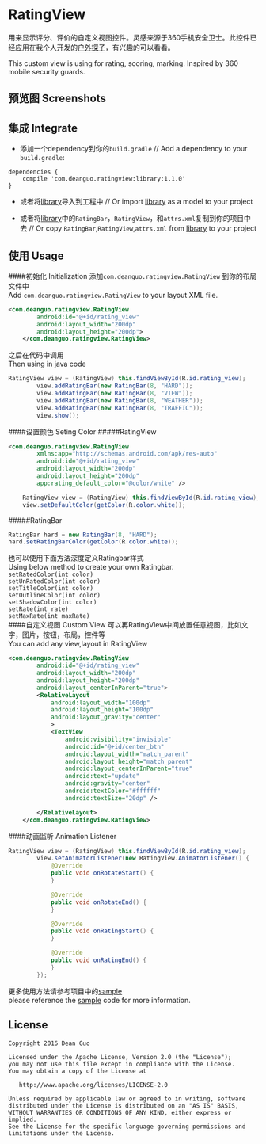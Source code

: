 # RatingView 

用来显示评分、评价的自定义视图控件。灵感来源于360手机安全卫士。此控件已经应用在我个人开发的[户外探子](http://android.myapp.com/myapp/detail.htm?apkName=com.dean.travltotibet)，有兴趣的可以看看。

This custom view is using for rating, scoring, marking. Inspired by 360 mobile security guards.

## 预览图 Screenshots
## 集成 Integrate
*  添加一个dependency到你的`build.gradle`   // Add a dependency to your `build.gradle`:
```
dependencies {
    compile 'com.deanguo.ratingview:library:1.1.0'
}
```
*  或者将[library](/RatingView/library)导入到工程中  // Or import [library](/RatingView/library) as a model to your project
  
*  或者将[library](/RatingView/library)中的`RatingBar`，`RatingView`，和`attrs.xml`复制到你的项目中去 // Or copy `RatingBar`,`RatingView`,`attrs.xml` from [library](/RatingView/library) to your project

## 使用 Usage
####初始化 Initialization
添加`com.deanguo.ratingview.RatingView` 到你的布局文件中  
Add `com.deanguo.ratingview.RatingView` to your layout XML file.
```XML
<com.deanguo.ratingview.RatingView
        android:id="@+id/rating_view"
        android:layout_width="200dp"
        android:layout_height="200dp">
    </com.deanguo.ratingview.RatingView>
```
之后在代码中调用  
Then using in java code
```Java
RatingView view = (RatingView) this.findViewById(R.id.rating_view);
        view.addRatingBar(new RatingBar(8, "HARD"));
        view.addRatingBar(new RatingBar(8, "VIEW"));
        view.addRatingBar(new RatingBar(8, "WEATHER"));
        view.addRatingBar(new RatingBar(8, "TRAFFIC"));
        view.show();
```

####设置颜色 Seting Color
#####RatingView
```xml
<com.deanguo.ratingview.RatingView
        xmlns:app="http://schemas.android.com/apk/res-auto"
        android:id="@+id/rating_view"
        android:layout_width="200dp"
        android:layout_height="200dp"
        app:rating_default_color="@color/white" />
```
```java
    RatingView view = (RatingView) this.findViewById(R.id.rating_view);
    view.setDefaultColor(getColor(R.color.white));
```

#####RatingBar
```java
RatingBar hard = new RatingBar(8, "HARD");
hard.setRatingBarColor(getColor(R.color.white));
```
也可以使用下面方法深度定义Ratingbar样式  
Using below method to create your own Ratingbar.   
`setRatedColor(int color)`  
`setUnRatedColor(int color)`  
`setTitleColor(int color)`  
`setOutlineColor(int color)`  
`setShadowColor(int color)`  
`setRate(int rate)`  
`setMaxRate(int maxRate)`  
####自定义视图 Custom View
可以再RatingView中间放置任意视图，比如文字，图片，按钮，布局，控件等  
You can add any view,layout in RatingView
```xml
<com.deanguo.ratingview.RatingView
        android:id="@+id/rating_view"
        android:layout_width="200dp"
        android:layout_height="200dp"
        android:layout_centerInParent="true">
        <RelativeLayout
            android:layout_width="100dp"
            android:layout_height="100dp"
            android:layout_gravity="center"
            >
            <TextView
                android:visibility="invisible"
                android:id="@+id/center_btn"
                android:layout_width="match_parent"
                android:layout_height="match_parent"
                android:layout_centerInParent="true"
                android:text="update"
                android:gravity="center"
                android:textColor="#ffffff"
                android:textSize="20dp" />

        </RelativeLayout>
    </com.deanguo.ratingview.RatingView>
```
####动画监听 Animation Listener
```java
RatingView view = (RatingView) this.findViewById(R.id.rating_view);
        view.setAnimatorListener(new RatingView.AnimatorListener() {
            @Override
            public void onRotateStart() {
            }

            @Override
            public void onRotateEnd() {
            }

            @Override
            public void onRatingStart() {
            }

            @Override
            public void onRatingEnd() {
            }
        });
```

更多使用方法请参考项目中的[sample](/RatingView/sample)  
please reference the [sample](/RatingView/sample) code for more information.  

## License
```
Copyright 2016 Dean Guo

Licensed under the Apache License, Version 2.0 (the "License");
you may not use this file except in compliance with the License.
You may obtain a copy of the License at

   http://www.apache.org/licenses/LICENSE-2.0

Unless required by applicable law or agreed to in writing, software
distributed under the License is distributed on an "AS IS" BASIS,
WITHOUT WARRANTIES OR CONDITIONS OF ANY KIND, either express or implied.
See the License for the specific language governing permissions and
limitations under the License.
```
